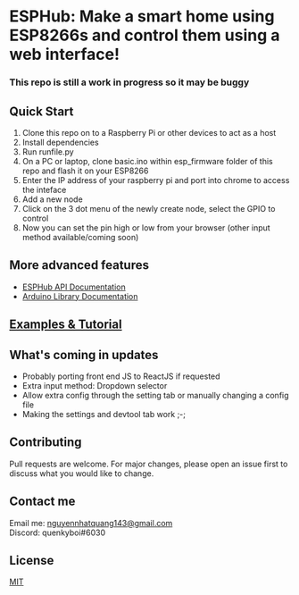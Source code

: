 # ESPHub: Make a smart home using ESP8266s and control them using a web interface!

### This repo is still a work in progress so it may be buggy

## Quick Start
1. Clone this repo on to a Raspberry Pi or other devices to act as a host
2. Install dependencies
3. Run runfile.py
4. On a PC or laptop, clone basic.ino within esp_firmware folder of this repo and flash it on your ESP8266
5. Enter the IP address of your raspberry pi and port into chrome to access the inteface
6. Add a new node
7. Click on the 3 dot menu of the newly create node, select the GPIO to control
8. Now you can set the pin high or low from your browser (other input method available/coming soon)

## More advanced features
+ [ESPHub API Documentation](https://github.com/NguyenQuang-10/ESPHub/tree/master/ESPHub)
+ [Arduino Library Documentation](https://github.com/NguyenQuang-10/ESPHub/tree/master/esp_firmware)

## [Examples & Tutorial](https://github.com/NguyenQuang-10/ESPHub/blob/master/tutorial.md)

## What's coming in updates
+ Probably porting front end JS to ReactJS if requested
+ Extra input method: Dropdown selector
+ Allow extra config through the setting tab or manually changing a config file
+ Making the settings and devtool tab work ;-;

## Contributing
Pull requests are welcome. For major changes, please open an issue first to discuss what you would like to change.

## Contact me
Email me: nguyennhatquang143@gmail.com  
Discord: quenkyboi#6030

## License
[MIT](https://choosealicense.com/licenses/mit/)
